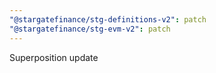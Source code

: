 ```yaml
---
"@stargatefinance/stg-definitions-v2": patch
"@stargatefinance/stg-evm-v2": patch
---
```


Superposition update
